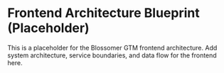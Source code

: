# Frontend Architecture Blueprint (Placeholder)

This is a placeholder for the Blossomer GTM frontend architecture. Add system architecture, service boundaries, and data flow for the frontend here. 
